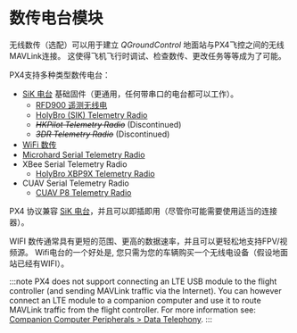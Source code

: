 # 数传电台模块

无线数传（选配）可以用于建立 *QGroundControl* 地面站与PX4飞控之间的无线MAVLink连接。 这使得飞机飞行时调试、检查数传、更改任务等等成为了可能。

PX4支持多种类型数传电台：

* [SiK 电台](../telemetry/sik_radio.md) 基础固件（更通用，任何带串口的电台都可以工作）。 
  * [RFD900 遥测无线电](../telemetry/rfd900_telemetry.md)
  * [HolyBro (SIK) Telemetry Radio](../telemetry/holybro_sik_radio.md)
  * <del><em>HKPilot Telemetry Radio</em></del> (Discontinued)
  * <del><em>3DR Telemetry Radio</em></del> (Discontinued)
* [WiFi 数传](../telemetry/telemetry_wifi.md)
* [Microhard Serial Telemetry Radio](../telemetry/microhard_serial.md)
* XBee Serial Telemetry Radio 
  * [HolyBro XBP9X Telemetry Radio](../telemetry/holybro_xbp9x_radio.md)
* CUAV Serial Telemetry Radio 
  * [CUAV P8 Telemetry Radio](../telemetry/cuav_p8_radio.md)

PX4 协议兼容 [SiK 电台](../telemetry/sik_radio.md)，并且可以即插即用（尽管你可能需要使用适当的连接器）。

WIFI 数传通常具有更短的范围、更高的数据速率，并且可以更轻松地支持FPV/视频源。 Wifi电台的一个好处是, 您只需为您的车辆购买一个无线电设备（假设地面站已经有WIFI）。

:::note PX4 does not support connecting an LTE USB module to the flight controller (and sending MAVLink traffic via the Internet). You can however connect an LTE module to a companion computer and use it to route MAVLink traffic from the flight controller. For more information see: [Companion Computer Peripherals > Data Telephony](../peripherals/companion_computer_peripherals.md#data_telephony).
:::